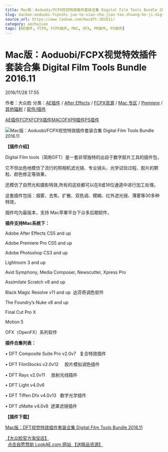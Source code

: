 ```yaml
---
title: Mac版：Aoduobi/FCPX视觉特效插件套装合集 Digital Film Tools Bundle 2016.11
slug: macban-aoduobi-fcpxshi-jue-te-xiao-cha-jian-tao-zhuang-he-ji-digital-film-tools-bundle-2016-11
source_url: https://www.lookae.com/macdft-201611/
category: aechajian
tags: [AE插件, FCPX, FCPX插件, MAC, OFX, PR插件, PS插件]
---
```

# Mac版：Aoduobi/FCPX视觉特效插件套装合集 Digital Film Tools Bundle 2016.11

2016/11/28 17:55

作者：大众脸
分类：[AE插件](https://www.lookae.com/after-effects/aechajian/) / [After Effects](https://www.lookae.com/after-effects/) / [FCPX资源](https://www.lookae.com/fcpx/) / [Mac 专区](https://www.lookae.com/mac-osx/) / [Premiere](https://www.lookae.com/qitarjcj/premierezy/) / [其他辐射](https://www.lookae.com/others/) / [软件/插件](https://www.lookae.com/qitarjcj/)

[AE插件](https://www.lookae.com/tag/ae%e6%8f%92%e4%bb%b6/)[FCPX](https://www.lookae.com/tag/fcpx/)[FCPX插件](https://www.lookae.com/tag/fcpx%e6%8f%92%e4%bb%b6/)[MAC](https://www.lookae.com/tag/mac/)[OFX](https://www.lookae.com/tag/ofx/)[PR插件](https://www.lookae.com/tag/pr%e6%8f%92%e4%bb%b6/)[PS插件](https://www.lookae.com/tag/ps%e6%8f%92%e4%bb%b6/)

![Mac版：Aoduobi/FCPX视觉特效插件套装合集 Digital Film Tools Bundle 2016.11](https://www.lookae.com/wp-content/uploads/2015/06/dft20156.jpg "Mac版：Aoduobi/FCPX视觉特效插件套装合集 Digital Film Tools Bundle 2016.11-LookAE.com")

**【插件介绍】**

Digital Film tools（简称DFT）是一套非常独特的出自于数字胶片工具的插件包，

它不但出色地模仿了流行的照相机滤光镜、专业镜头、光学试验过程、胶片的颗粒、颜色修正等效果，

还模仿了自然光和摄影特效,所有的这些都可以在8或16位通道中进行加工处理。

这套插件包括：烟雾、去焦、扩散、双色调、模糊、红外滤光镜、薄雾等30多种特效，

插件均为最版本，支持 Mac苹果平台下众多后期软件，

**插件支持Mac系统下：**

Adobe After Effects CS5 and up

Adobe Premiere Pro CS5 and up

Adobe Photoshop CS3 and up

Lightroom 3 and up

Avid Symphony, Media Composer, Newscutter, Xpress Pro

Assimilate Scratch v8 and up

Black Magic Resolve v11 and up  达芬奇调色软件

The Foundry’s Nuke v8 and up

Final Cut Pro X

Motion 5

OFX（OpenFX）系列软件

**插件合集列表：**

• DFT Composite Suite Pro v2.0v7   复合特效插件

• DFT FilmStocks v2.0v12     胶片模拟调色插件

• DFT Rays v2.0v11     放射光线插件

• DFT Light v4.0v6

• DFT Tiffen Dfx v4.0v13   数字光学插件

• DFT zMatte v4.0v8  遮罩滤镜插件

**【插件下载】**

[Mac版：DFT视觉特效插件套装合集 Digital Film Tools Bundle 2016.11](https://pan.baidu.com/s/1hrNG7RI)

[【大众脸官方淘宝店】](https://lookae.taobao.com/)                [点击自愿赞助 LookAE.com 网站 【送精品资源】](https://www.lookae.com/sponsor/)

